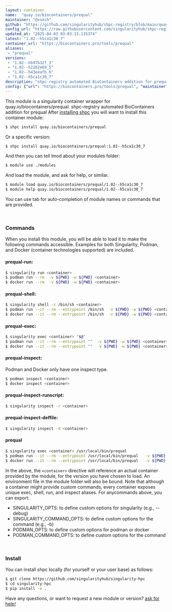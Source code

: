 ```yaml
---
layout: container
name:  "quay.io/biocontainers/prequal"
maintainer: "@vsoch"
github: "https://github.com/singularityhub/shpc-registry/blob/main/quay.io/biocontainers/prequal/container.yaml"
config_url: "https://raw.githubusercontent.com/singularityhub/shpc-registry/main/quay.io/biocontainers/prequal/container.yaml"
updated_at: "2025-04-03 03:03:15.135374"
latest: "1.02--h5ca1c30_7"
container_url: "https://biocontainers.pro/tools/prequal"
aliases:
 - "prequal"
versions:
 - "1.02--hb97b32f_3"
 - "1.02--h2202e69_5"
 - "1.02--h43eeafb_6"
 - "1.02--h5ca1c30_7"
description: "shpc-registry automated BioContainers addition for prequal"
config: {"url": "https://biocontainers.pro/tools/prequal", "maintainer": "@vsoch", "description": "shpc-registry automated BioContainers addition for prequal", "latest": {"1.02--h5ca1c30_7": "sha256:4303b846b15f06c8c499c3d282cc4f063279bc973b63d5b2d77815dafd4c6dda"}, "tags": {"1.02--hb97b32f_3": "sha256:1f1a14effefc24a922d9946f8fba891c80a68be7286b6311f3f72eb2aa896bf5", "1.02--h2202e69_5": "sha256:7b38ed3ab0afe0a12becde211ae288c346c5066d525bed3b52791afb2f44b339", "1.02--h43eeafb_6": "sha256:6f9186106aa5234855c84661e1c1e95072148f328c623e7147fcc55a7ddfda18", "1.02--h5ca1c30_7": "sha256:4303b846b15f06c8c499c3d282cc4f063279bc973b63d5b2d77815dafd4c6dda"}, "docker": "quay.io/biocontainers/prequal", "aliases": {"prequal": "/usr/local/bin/prequal"}}
---
```


This module is a singularity container wrapper for quay.io/biocontainers/prequal.
shpc-registry automated BioContainers addition for prequal
After [installing shpc](#install) you will want to install this container module:


```bash
$ shpc install quay.io/biocontainers/prequal
```

Or a specific version:

```bash
$ shpc install quay.io/biocontainers/prequal:1.02--h5ca1c30_7
```

And then you can tell lmod about your modules folder:

```bash
$ module use ./modules
```

And load the module, and ask for help, or similar.

```bash
$ module load quay.io/biocontainers/prequal/1.02--h5ca1c30_7
$ module help quay.io/biocontainers/prequal/1.02--h5ca1c30_7
```

You can use tab for auto-completion of module names or commands that are provided.

<br>

### Commands

When you install this module, you will be able to load it to make the following commands accessible.
Examples for both Singularity, Podman, and Docker (container technologies supported) are included.

#### prequal-run:

```bash
$ singularity run <container>
$ podman run --rm  -v ${PWD} -w ${PWD} <container>
$ docker run --rm  -v ${PWD} -w ${PWD} <container>
```

#### prequal-shell:

```bash
$ singularity shell -s /bin/sh <container>
$ podman run --it --rm --entrypoint /bin/sh  -v ${PWD} -w ${PWD} <container>
$ docker run --it --rm --entrypoint /bin/sh  -v ${PWD} -w ${PWD} <container>
```

#### prequal-exec:

```bash
$ singularity exec <container> "$@"
$ podman run --it --rm --entrypoint ""  -v ${PWD} -w ${PWD} <container> "$@"
$ docker run --it --rm --entrypoint ""  -v ${PWD} -w ${PWD} <container> "$@"
```

#### prequal-inspect:

Podman and Docker only have one inspect type.

```bash
$ podman inspect <container>
$ docker inspect <container>
```

#### prequal-inspect-runscript:

```bash
$ singularity inspect -r <container>
```

#### prequal-inspect-deffile:

```bash
$ singularity inspect -d <container>
```


#### prequal

```bash
$ singularity exec <container> /usr/local/bin/prequal
$ podman run --it --rm --entrypoint /usr/local/bin/prequal   -v ${PWD} -w ${PWD} <container> -c " $@"
$ docker run --it --rm --entrypoint /usr/local/bin/prequal   -v ${PWD} -w ${PWD} <container> -c " $@"
```



In the above, the `<container>` directive will reference an actual container provided
by the module, for the version you have chosen to load. An environment file in the
module folder will also be bound. Note that although a container
might provide custom commands, every container exposes unique exec, shell, run, and
inspect aliases. For anycommands above, you can export:

 - SINGULARITY_OPTS: to define custom options for singularity (e.g., --debug)
 - SINGULARITY_COMMAND_OPTS: to define custom options for the command (e.g., -b)
 - PODMAN_OPTS: to define custom options for podman or docker
 - PODMAN_COMMAND_OPTS: to define custom options for the command

<br>

### Install

You can install shpc locally (for yourself or your user base) as follows:

```bash
$ git clone https://github.com/singularityhub/singularity-hpc
$ cd singularity-hpc
$ pip install -e .
```

Have any questions, or want to request a new module or version? [ask for help!](https://github.com/singularityhub/singularity-hpc/issues)